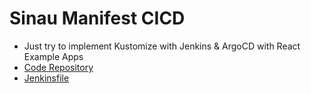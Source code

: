 # Sinau Manifest CICD
- Just try to implement Kustomize with Jenkins & ArgoCD with React Example Apps
- [Code Repository](https://github.com/gilangvperdana/react-code)
- [Jenkinsfile](https://gist.github.com/gilangvperdana/ab81f3e944328aca593b9c8be397221a.js)
